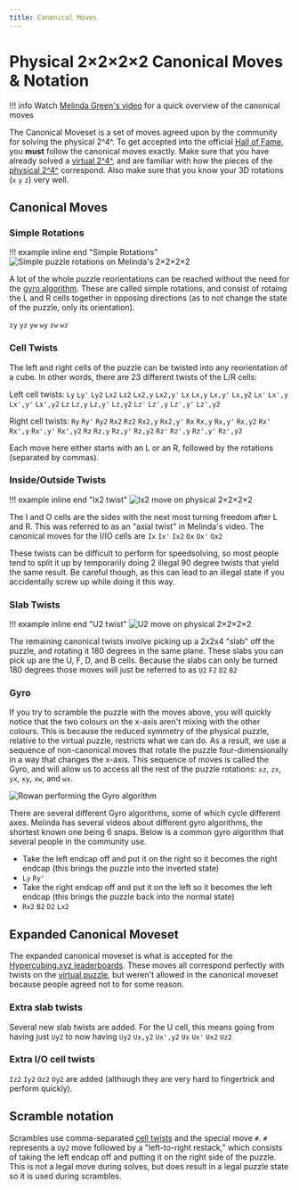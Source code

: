 ```yaml
---
title: Canonical Moves
---
```


# Physical 2×2×2×2 Canonical Moves & Notation

!!! info
    Watch [Melinda Green's video](https://www.youtube.com/watch/DzRH8BOJL8Q) for a quick overview of the canonical moves

The Canonical Moveset is a set of moves agreed upon by the community for solving the physical 2^4^. To get accepted into the official [Hall of Fame](https://superliminal.com/cube/2x2x2x2/#solutions), you **must** follow the canonical moves exactly. Make sure that you have already solved a [virtual 2^4^](/puzzles/2x2x2x2.md), and are familiar with how the pieces of the [physical 2^4^](/puzzles/physical/2x2x2x2/index.md) correspond. Also make sure that you know your 3D rotations (`x` `y` `z`) very well.

## Canonical Moves

### Simple Rotations

!!! example inline end "Simple Rotations"
    ![Simple puzzle rotations on Melinda's 2×2×2×2](https://assets.hypercubing.xyz/img/phys/melinda_2x2x2x2_rotations.png)

A lot of the whole puzzle reorientations can be reached without the need for the [gyro algorithm](#gyro). These are called simple rotations, and consist of rotaing the L and R cells together in opposing directions (as to not change the state of the puzzle, only its orientation).

`zy` `yz` `yw` `wy` `zw` `wz`

### Cell Twists

The left and right cells of the puzzle can be twisted into any reorientation of a cube. In other words, there are 23 different twists of the L/R cells:

Left cell twists: `Ly` `Ly'` `Ly2` `Lx2` `Lz2` `Lx2,y` `Lx2,y'` `Lx` `Lx,y` `Lx,y'` `Lx,y2` `Lx'` `Lx',y` `Lx',y'` `Lx',y2` `Lz` `Lz,y` `Lz,y'` `Lz,y2` `Lz'` `Lz',y` `Lz',y'` `Lz',y2`

Right cell twists: `Ry` `Ry'` `Ry2` `Rx2` `Rz2` `Rx2,y` `Rx2,y'` `Rx` `Rx,y` `Rx,y'` `Rx,y2` `Rx'` `Rx',y` `Rx',y'` `Rx',y2` `Rz` `Rz,y` `Rz,y'` `Rz,y2` `Rz'` `Rz',y` `Rz',y'` `Rz',y2`

Each move here either starts with an L or an R, followed by the rotations (separated by commas).

### Inside/Outside Twists

!!! example inline end "Ix2 twist"
    ![Ix2 move on physical 2×2×2×2](https://assets.hypercubing.xyz/img/phys/melinda_2x2x2x2_canonical_Ix2.png)

The I and O cells are the sides with the next most turning freedom after L and R. This was referred to as an "axial twist" in Melinda's video. The canonical moves for the I/IO cells are `Ix` `Ix'` `Ix2` `Ox` `Ox'` `Ox2`

These twists can be difficult to perform for speedsolving, so most people tend to split it up by temporarily doing 2 illegal 90 degree twists that yield the same result. Be careful though, as this can lead to an illegal state if you accidentally screw up while doing it this way.


### Slab Twists

!!! example inline end "U2 twist"
    ![U2 move on physical 2×2×2×2](https://assets.hypercubing.xyz/img/phys/melinda_2x2x2x2_canonical_U2.png)

The remaining canonical twists involve picking up a 2x2x4 "slab" off the puzzle, and rotating it 180 degrees in the same plane. These slabs you can pick up are the U, F, D, and B cells. Because the slabs can only be turned 180 degrees those moves will just be referred to as `U2` `F2` `D2` `B2`


### Gyro

If you try to scramble the puzzle with the moves above, you will quickly notice that the two colours on the x-axis aren't mixing with the other colours. This is because the reduced symmetry of the physical puzzle, relative to the virtual puzzle, restricts what we can do. As a result, we use a sequence of non-canonical moves that rotate the puzzle four-dimensionally in a way that changes the x-axis. This sequence of moves is called the Gyro, and will allow us to access all the rest of the puzzle rotations: `xz`, `zx`, `yx`, `xy`, `xw`, and `wx`.

![Rowan performing the Gyro algorithm](https://assets.hypercubing.xyz/img/phys/melinda_2x2x2x2_gyro.gif)

There are several different Gyro algorithms, some of which cycle different axes. Melinda has several videos about different gyro algorithms, the shortest known one being 6 snaps. Below is a common gyro algorithm that several people in the community use.

- Take the left endcap off and put it on the right so it becomes the right endcap (this brings the puzzle into the inverted state)
- `Ly` `Ry'`
- Take the right endcap off and put it on the left so it becomes the left endcap (this brings the puzzle back into the normal state)
- `Rx2` `B2` `D2` `Lx2`

## Expanded Canonical Moveset

The expanded canonical moveset is what is accepted for the [Hypercubing.xyz leaderboards](/leaderboards/index.md). These moves all correspond perfectly with twists on the [virtual puzzle](/puzzles/2x2x2x2.md), but weren't allowed in the canonical moveset because people agreed not to for some reason.

### Extra slab twists

Several new slab twists are added. For the U cell, this means going from having just `Uy2` to now having `Uy2` `Ux,y2` `Ux',y2` `Ux` `Ux'` `Ux2` `Uz2`

### Extra I/O cell twists

`Iz2` `Iy2` `Oz2` `Oy2` are added (although they are very hard to fingertrick and perform quickly).

## Scramble notation

Scrambles use comma-separated [cell twists](#cell-twists) and the special move `#`. `#` represents a `Uy2` move followed by a "left-to-right restack," which consists of taking the left endcap off and putting it on the right side of the puzzle. This is not a legal move during solves, but does result in a legal puzzle state so it is used during scrambles.
